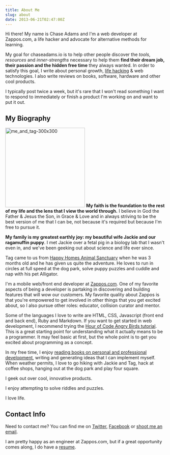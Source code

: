 ```yaml
---
title: About Me
slug: about
date: 2013-06-21T02:47:00Z
---
```


Hi there! My name is Chase Adams and I'm a web developer at Zappos.com, a life hacker and advocate for alternative methods for learning.

My goal for chaseadams.io is to help other people discover the *tools*, *resources* and *inner-strengths* necessary to help them **find their dream job, their passion and the hidden free time** they always wanted. In order to satisfy this goal, I write about personal growth, [life hacking](/hacker/) & web technologies. I also write reviews on books, software, hardware and other cool products.

I typically post twice a week, but it's rare that I won't read something I want to respond to immediately or finish a product I'm working on and want to put it out.

## My Biography

[<img src="http://www.realchaseadams.com/imgs/2014/01/me_and_tag-300x300.jpg" alt="me_and_tag-300x300" width="250" height="250" class="align-left size-full wp-image-171" />][7] **My faith is the foundation to the rest of my life and the lens that I view the world through.** I believe in God the Father & Jesus the Son, in Grace & Love and in always striving to be the best version of me that I can be, not because it's required but because I'm free to pursue it.

**My family is my greatest earthly joy: my beautiful wife Jackie and our ragamuffin puppy**. I met Jackie over a fetal pig in a biology lab that I wasn't even in, and we've been geeking out about science and life ever since.

Tag came to us from [Happy Homes Animal Sanctuary][8] when he was 3 months old and he has given us quite the adventure. He loves to run in circles at full speed at the dog park, solve puppy puzzles and cuddle and nap with his pet Alligator.

I'm a mobile web/front end developer at [Zappos.com][9]. One of my favorite aspects of being a developer is partaking in discovering and building features that will wow our customers. My favorite quality about Zappos is that you're empowered to get involved in other things that you get excited about, so I also pursue other roles: educator, collision curator and mentor.

Some of the languages I love to write are HTML, CSS, Javascript (front end and back end), Ruby and Markdown. If you want to get started in web development, I recommend trying the [Hour of Code Angry Birds tutorial][10]. This is a great starting point for understanding what it actually means to be a programmer. It may feel basic at first, but the whole point is to get you excited about programming as a concept.

In my free time, I enjoy [reading books on personal and professional development][11], writing and generating ideas that I can implement myself. When weather permits, I love to go hiking with Jackie and Tag, hack at coffee shops, hanging out at the dog park and play four square.

I geek out over cool, innovative products.

I enjoy attempting to solve riddles and puzzles.

I love life.

## Contact Info

Need to contact me? You can find me on [Twitter][12], [Facebook][13] or [shoot me an email][14].

I am pretty happy as an engineer at Zappos.com, but if a great opportunity comes along, I do have a [resume][15].

[1]: /2013/12/08/my-story-why-i-believe-in-the-hour-of-code-initiative/
 [2]: /2014/01/14/the-dangers-of-a-controversial-statement-without-context/
 [3]: /2013/11/07/dear-developer-use-tools-dont-be-one/
 [4]: /2013/10/15/my-eulogy/
 [5]: http://bit.ly/1e4yusU
 [6]: http://bit.ly/19RXcgu
 [7]: http://www.realchaseadams.com/imgs/2014/01/me_and_tag-300x300.jpg
 [8]: http://happyhomeanimalsanctuary.org/
 [9]: http://www.zappos.com
 [10]: http://learn.code.org/hoc/1
 [11]: http://bit.ly/1hqSp4S
 [12]: http://www.twitter.com/chaseadamsio
 [13]: http://www.facebook.com/realchaseadams
 [14]: http://www.google.com/recaptcha/mailhide/d?k=01FsOpvbvqvPQdOrNwPvOdyQ==&c=pq2UNndrKs-6jo7TNkqNZTgacR2nICT5BsBHfEsx09I=
 [15]: http://www.chaseadams.io/resume/
